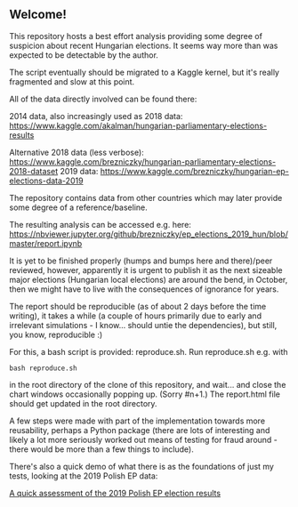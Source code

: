 ## Welcome!

This repository hosts a best effort analysis providing some degree of suspicion 
about recent Hungarian elections.
It seems way more than was expected to be detectable by the author.

The script eventually should be migrated to a Kaggle kernel, but it's really 
fragmented and slow at this point.

All of the data directly involved can be found there:

2014 data, also increasingly used as 2018 data: 
https://www.kaggle.com/akalman/hungarian-parliamentary-elections-results

Alternative 2018 data (less verbose): 
https://www.kaggle.com/brezniczky/hungarian-parliamentary-elections-2018-dataset
2019 data: https://www.kaggle.com/brezniczky/hungarian-ep-elections-data-2019

The repository contains data from other countries which may later provide some 
degree of a reference/baseline.

The resulting analysis can be accessed e.g. here:
https://nbviewer.jupyter.org/github/brezniczky/ep_elections_2019_hun/blob/master/report.ipynb

It is yet to be finished properly (humps and bumps here and there)/peer 
reviewed, however, apparently it is urgent to publish it as the next sizeable 
major elections (Hungarian local elections) are around the bend, in October, 
then we might have to live with the consequences of ignorance for years.

The report should be reproducible (as of about 2 days before the time writing), 
it takes a while (a couple of hours primarily due to early and irrelevant 
simulations - I know... should untie the dependencies), but still, you know, 
reproducible :)

For this, a bash script is provided: reproduce.sh.
Run reproduce.sh e.g. with

```bash reproduce.sh```

in the root directory of the clone of this repository, and wait... and close the 
chart windows occasionally popping up. (Sorry #n+1.)
The report.html file should get updated in the root directory.

A few steps were made with part of the implementation towards more reusability,
perhaps a Python package (there are lots of interesting and likely a lot more
seriously worked out means of testing for fraud around - there would be more
than a few things to include).

There's also a quick demo of what there is as the foundations of just my tests,
looking at the 2019 Polish EP data:

[A quick assessment of the 2019 Polish EP election results](
https://htmlpreview.github.io/?https://github.com/brezniczky/ep_elections_2019_hun/blob/master/Poland%202019%20EP%20Elections.html
) 
